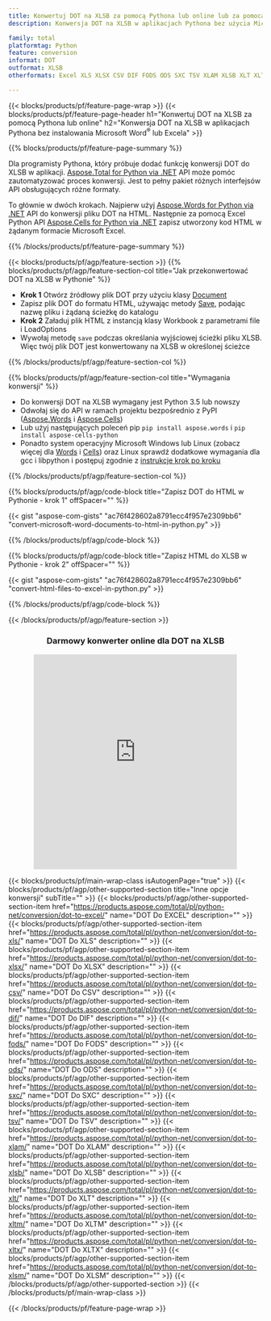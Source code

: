 ```yaml
---
title: Konwertuj DOT na XLSB za pomocą Pythona lub online lub za pomocą bezpłatnego konwertera online
description: Konwersja DOT na XLSB w aplikacjach Pythona bez użycia Microsoft Word lub Excel lub online. Szybko przetestuj darmowy konwerter online CSV na POT przed integracją kodu. 

family: total
platformtag: Python
feature: conversion
informat: DOT
outformat: XLSB
otherformats: Excel XLS XLSX CSV DIF FODS ODS SXC TSV XLAM XLSB XLT XLTM XLSM XLTX

---
```

{{< blocks/products/pf/feature-page-wrap >}}
{{< blocks/products/pf/feature-page-header h1="Konwertuj DOT na XLSB za pomocą Pythona lub online" h2="Konwersja DOT na XLSB w aplikacjach Pythona bez instalowania Microsoft Word<sup>&reg;</sup> lub Excela" >}}

{{% blocks/products/pf/feature-page-summary %}}

Dla programisty Pythona, który próbuje dodać funkcję konwersji DOT do XLSB w aplikacji. [Aspose.Total for Python via .NET](https://products.aspose.com/total/python-net/) API może pomóc zautomatyzować proces konwersji. Jest to pełny pakiet różnych interfejsów API obsługujących różne formaty.

To głównie w dwóch krokach. Najpierw użyj [Aspose.Words for Python via .NET](https://products.aspose.com/words/python-net/) API do konwersji pliku DOT na HTML. Następnie za pomocą Excel Python API [Aspose.Cells for Python via .NET](https://products.aspose.com/cells/python-net/) zapisz utworzony kod HTML w żądanym formacie Microsoft Excel. 

{{% /blocks/products/pf/feature-page-summary %}}

{{< blocks/products/pf/agp/feature-section >}}
{{% blocks/products/pf/agp/feature-section-col title="Jak przekonwertować DOT na XLSB w Pythonie" %}}
- **Krok 1** Otwórz źródłowy plik DOT przy użyciu klasy [Document](https://reference.aspose.com/words/python-net/aspose.words/document/)
- Zapisz plik DOT do formatu HTML, używając metody [Save](https://reference.aspose.com/words/python-net/aspose.words/document/save/), podając nazwę pliku i żądaną ścieżkę do katalogu
-  **Krok 2** Załaduj plik HTML z instancją klasy Workbook z parametrami file i LoadOptions
-  Wywołaj metodę `save` podczas określania wyjściowej ścieżki pliku XLSB. Więc twój plik DOT jest konwertowany na XLSB w określonej ścieżce

{{% /blocks/products/pf/agp/feature-section-col %}}

{{% blocks/products/pf/agp/feature-section-col title="Wymagania konwersji" %}}

- Do konwersji DOT na XLSB wymagany jest Python 3.5 lub nowszy
- Odwołaj się do API w ramach projektu bezpośrednio z PyPI ([Aspose.Words](https://pypi.org/project/aspose-words/) i [Aspose.Cells](https://pypi.org/project/aspose-cells-python/))
-  Lub użyj następujących poleceń pip ```pip install aspose.words``` i ```pip install aspose-cells-python``` 
-  Ponadto system operacyjny Microsoft Windows lub Linux (zobacz więcej dla [Words](https://docs.aspose.com/words/python-net/system-requirements/) i [Cells](https://docs.aspose.com/cells/python-net/getting-started/#installation)) oraz Linux sprawdź dodatkowe wymagania dla gcc i libpython i postępuj zgodnie z [instrukcje krok po kroku](https://docs.aspose.com/words/python-net/installation/)
 

{{% /blocks/products/pf/agp/feature-section-col %}}

{{% blocks/products/pf/agp/code-block title="Zapisz DOT do HTML w Pythonie - krok 1" offSpacer="" %}}

{{< gist "aspose-com-gists" "ac76f428602a8791ecc4f957e2309bb6" "convert-microsoft-word-documents-to-html-in-python.py" >}}

{{% /blocks/products/pf/agp/code-block %}}

{{% blocks/products/pf/agp/code-block title="Zapisz HTML do XLSB w Pythonie - krok 2" offSpacer="" %}}

{{< gist "aspose-com-gists" "ac76f428602a8791ecc4f957e2309bb6" "convert-html-files-to-excel-in-python.py" >}}

{{% /blocks/products/pf/agp/code-block %}}

{{< /blocks/products/pf/agp/feature-section >}}
<div class="container-fluid agp-content bg-white aboutfile box-1 vh100 section nopbtm">
<div class=container>
<div class=row>
<div class="demobox tc col-md-12 padding-0" align="center">

<h3>Darmowy konwerter online dla DOT na XLSB</h3>

<iframe style="border: none; height: 426px;" scrolling="no" src="https://total-conversion-app-65z5r2lp.qa.k8s.dynabic.com/?to=xlsb&from=dot" id="child-iframe" width="80%"></iframe>

</div></div>
</div></div>

{{< blocks/products/pf/main-wrap-class isAutogenPage="true" >}}
{{< blocks/products/pf/agp/other-supported-section title="Inne opcje konwersji" subTitle="" >}}
{{< blocks/products/pf/agp/other-supported-section-item href="https://products.aspose.com/total/pl/python-net/conversion/dot-to-excel/" name="DOT Do EXCEL" description="" >}}
{{< blocks/products/pf/agp/other-supported-section-item href="https://products.aspose.com/total/pl/python-net/conversion/dot-to-xls/" name="DOT Do XLS" description="" >}}
{{< blocks/products/pf/agp/other-supported-section-item href="https://products.aspose.com/total/pl/python-net/conversion/dot-to-xlsx/" name="DOT Do XLSX" description="" >}}
{{< blocks/products/pf/agp/other-supported-section-item href="https://products.aspose.com/total/pl/python-net/conversion/dot-to-csv/" name="DOT Do CSV" description="" >}}
{{< blocks/products/pf/agp/other-supported-section-item href="https://products.aspose.com/total/pl/python-net/conversion/dot-to-dif/" name="DOT Do DIF" description="" >}}
{{< blocks/products/pf/agp/other-supported-section-item href="https://products.aspose.com/total/pl/python-net/conversion/dot-to-fods/" name="DOT Do FODS" description="" >}}
{{< blocks/products/pf/agp/other-supported-section-item href="https://products.aspose.com/total/pl/python-net/conversion/dot-to-ods/" name="DOT Do ODS" description="" >}}
{{< blocks/products/pf/agp/other-supported-section-item href="https://products.aspose.com/total/pl/python-net/conversion/dot-to-sxc/" name="DOT Do SXC" description="" >}}
{{< blocks/products/pf/agp/other-supported-section-item href="https://products.aspose.com/total/pl/python-net/conversion/dot-to-tsv/" name="DOT Do TSV" description="" >}}
{{< blocks/products/pf/agp/other-supported-section-item href="https://products.aspose.com/total/pl/python-net/conversion/dot-to-xlam/" name="DOT Do XLAM" description="" >}}
{{< blocks/products/pf/agp/other-supported-section-item href="https://products.aspose.com/total/pl/python-net/conversion/dot-to-xlsb/" name="DOT Do XLSB" description="" >}}
{{< blocks/products/pf/agp/other-supported-section-item href="https://products.aspose.com/total/pl/python-net/conversion/dot-to-xlt/" name="DOT Do XLT" description="" >}}
{{< blocks/products/pf/agp/other-supported-section-item href="https://products.aspose.com/total/pl/python-net/conversion/dot-to-xltm/" name="DOT Do XLTM" description="" >}}
{{< blocks/products/pf/agp/other-supported-section-item href="https://products.aspose.com/total/pl/python-net/conversion/dot-to-xltx/" name="DOT Do XLTX" description="" >}}
{{< blocks/products/pf/agp/other-supported-section-item href="https://products.aspose.com/total/pl/python-net/conversion/dot-to-xlsm/" name="DOT Do XLSM" description="" >}}
{{< /blocks/products/pf/agp/other-supported-section >}}
{{< /blocks/products/pf/main-wrap-class >}}

{{< /blocks/products/pf/feature-page-wrap >}}